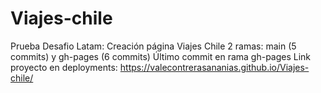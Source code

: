 # Viajes-chile
Prueba Desafio Latam: Creación página Viajes Chile 
2 ramas: main (5 commits) y gh-pages (6 commits)
Último commit en rama gh-pages
Link proyecto en deployments: https://valecontrerasananias.github.io/Viajes-chile/
